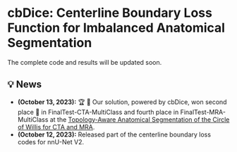 # cbDice: Centerline Boundary Loss Function for Imbalanced Anatomical Segmentation
The complete code and results will be updated soon.

## :bulb: News
* **(October 13, 2023):** :trophy: :tada: Our solution, powered by cbDice, won second place 🥈 in FinalTest-CTA-MultiClass and fourth place in FinalTest-MRA-MultiClass at the [Topology-Aware Anatomical Segmentation of the Circle of Willis for CTA and MRA](https://topcow23.grand-challenge.org/evaluation/finaltest-cta-multiclass/leaderboard).
* **(October 12, 2023):** Released part of the centerline boundary loss codes for nnU-Net V2.

